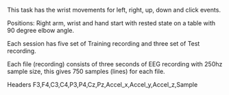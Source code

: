 This task has the wrist movements for left, right, up, down and click events.

Positions:
Right arm, wrist and hand start with rested state on a table with 90 degree elbow angle. 

Each session has five set of Training recording and three set of Test recording.

Each file (recording) consists of three seconds of EEG recording with 250hz sample size, this gives 750 samples (lines) for each file. 

Headers
F3,F4,C3,C4,P3,P4,Cz,Pz,Accel_x,Accel_y,Accel_z,Sample
